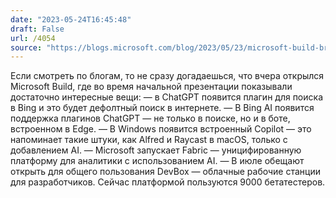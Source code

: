 ```yaml
---
date: "2023-05-24T16:45:48"
draft: False
url: /4054
source: "https://blogs.microsoft.com/blog/2023/05/23/microsoft-build-brings-ai-tools-to-the-forefront-for-developers/"
---
```


Если смотреть по блогам, то не сразу догадаешься, что вчера открылся Microsoft Build, где во время начальной презентации показывали достаточно интересные вещи:
— в ChatGPT появится плагин для поиска в Bing и это будет дефолтный поиск в интернете.
— В Bing AI появится поддержка плагинов ChatGPT — не только в поиске, но и в боте, встроенном в Edge.
— В Windows появится встроенный Copilot — это напоминает такие штуки, как Alfred и Raycast в macOS, только с добавлением AI.
— Microsoft запускает Fabric — уницифированную платформу для аналитики с использованием AI.
— В июле обещают открыть для общего пользования DevBox — облачные рабочие станции для разработчиков. Сейчас платформой пользуются 9000 бетатестеров.
